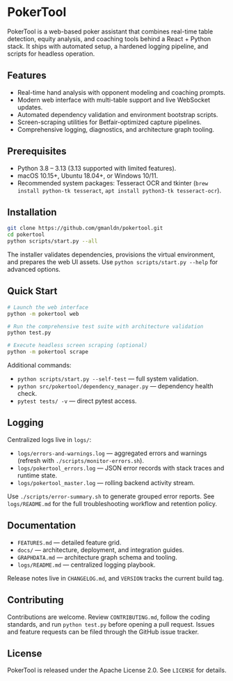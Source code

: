 # PokerTool

PokerTool is a web-based poker assistant that combines real-time table detection, equity analysis, and coaching tools behind a React + Python stack. It ships with automated setup, a hardened logging pipeline, and scripts for headless operation.

## Features

- Real-time hand analysis with opponent modeling and coaching prompts.
- Modern web interface with multi-table support and live WebSocket updates.
- Automated dependency validation and environment bootstrap scripts.
- Screen-scraping utilities for Betfair-optimized capture pipelines.
- Comprehensive logging, diagnostics, and architecture graph tooling.

## Prerequisites

- Python 3.8 – 3.13 (3.13 supported with limited features).
- macOS 10.15+, Ubuntu 18.04+, or Windows 10/11.
- Recommended system packages: Tesseract OCR and tkinter (`brew install python-tk tesseract`, `apt install python3-tk tesseract-ocr`).

## Installation

```bash
git clone https://github.com/gmanldn/pokertool.git
cd pokertool
python scripts/start.py --all
```

The installer validates dependencies, provisions the virtual environment, and prepares the web UI assets. Use `python scripts/start.py --help` for advanced options.

## Quick Start

```bash
# Launch the web interface
python -m pokertool web

# Run the comprehensive test suite with architecture validation
python test.py

# Execute headless screen scraping (optional)
python -m pokertool scrape
```

Additional commands:

- `python scripts/start.py --self-test` — full system validation.
- `python src/pokertool/dependency_manager.py` — dependency health check.
- `pytest tests/ -v` — direct pytest access.

## Logging

Centralized logs live in `logs/`:

- `logs/errors-and-warnings.log` — aggregated errors and warnings (refresh with `./scripts/monitor-errors.sh`).
- `logs/pokertool_errors.log` — JSON error records with stack traces and runtime state.
- `logs/pokertool_master.log` — rolling backend activity stream.

Use `./scripts/error-summary.sh` to generate grouped error reports. See `logs/README.md` for the full troubleshooting workflow and retention policy.

## Documentation

- `FEATURES.md` — detailed feature grid.
- `docs/` — architecture, deployment, and integration guides.
- `GRAPHDATA.md` — architecture graph schema and tooling.
- `logs/README.md` — centralized logging playbook.

Release notes live in `CHANGELOG.md`, and `VERSION` tracks the current build tag.

## Contributing

Contributions are welcome. Review `CONTRIBUTING.md`, follow the coding standards, and run `python test.py` before opening a pull request. Issues and feature requests can be filed through the GitHub issue tracker.

## License

PokerTool is released under the Apache License 2.0. See `LICENSE` for details.

